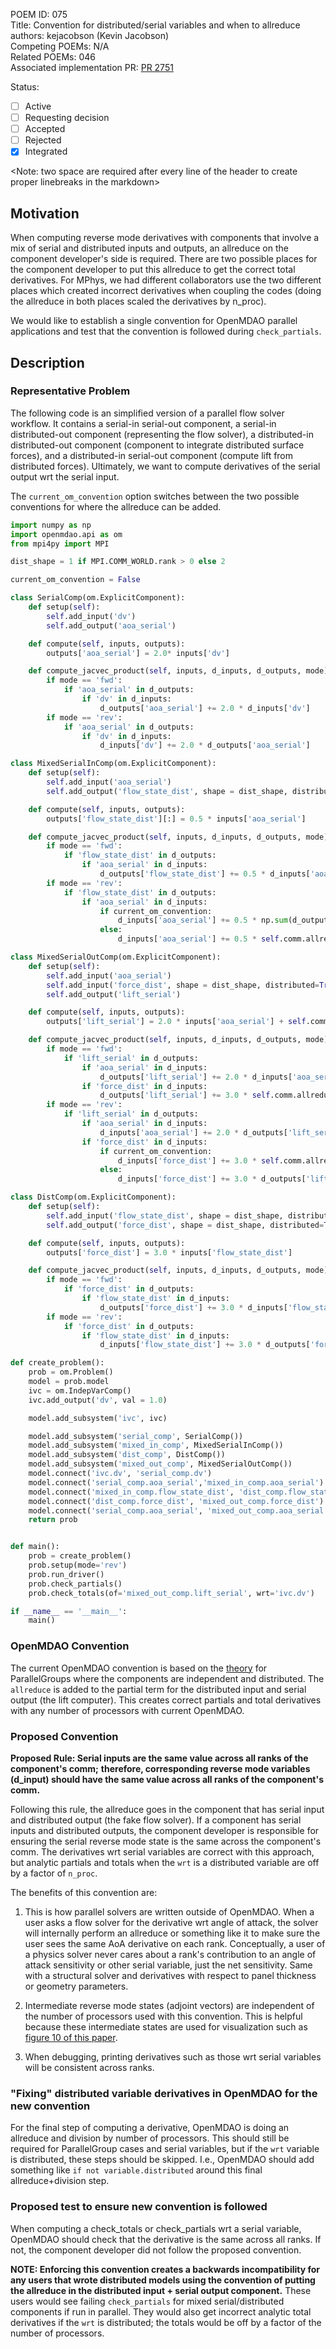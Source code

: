 POEM ID: 075  
Title: Convention for distributed/serial variables and when to allreduce  
authors: kejacobson (Kevin Jacobson)  
Competing POEMs: N/A  
Related POEMs: 046  
Associated implementation PR: [PR 2751](https://github.com/OpenMDAO/OpenMDAO/pull/2751)   


Status:

- [ ] Active
- [ ] Requesting decision
- [ ] Accepted
- [ ] Rejected
- [x] Integrated

<Note: two space are required after every line of the header to create proper linebreaks in the markdown>

## Motivation

When computing reverse mode derivatives with components that involve a mix of serial
and distributed inputs and outputs, an allreduce on the component developer's side is required.
There are two possible places for the component developer to
put this allreduce to get the correct total derivatives. For MPhys, we had different
collaborators use the two different places which created incorrect derivatives when
coupling the codes (doing the allreduce in both places scaled the derivatives by n_proc).

We would like to establish a single convention for OpenMDAO parallel applications and test that the convention
is followed during `check_partials`.

## Description

### Representative Problem

The following code is an simplified version of a parallel flow solver workflow.
It contains a serial-in serial-out component,
a serial-in distributed-out component (representing the flow solver),
a distributed-in distributed-out component (component to integrate distributed surface forces),
and a distributed-in serial-out component (compute lift from distributed forces).
Ultimately, we want to compute derivatives of the serial output wrt the serial input.

The `current_om_convention` option switches between the two possible conventions for where the allreduce
can be added.

```python
import numpy as np
import openmdao.api as om
from mpi4py import MPI

dist_shape = 1 if MPI.COMM_WORLD.rank > 0 else 2

current_om_convention = False

class SerialComp(om.ExplicitComponent):
    def setup(self):
        self.add_input('dv')
        self.add_output('aoa_serial')

    def compute(self, inputs, outputs):
        outputs['aoa_serial'] = 2.0* inputs['dv']

    def compute_jacvec_product(self, inputs, d_inputs, d_outputs, mode):
        if mode == 'fwd':
            if 'aoa_serial' in d_outputs:
                if 'dv' in d_inputs:
                    d_outputs['aoa_serial'] += 2.0 * d_inputs['dv']
        if mode == 'rev':
            if 'aoa_serial' in d_outputs:
                if 'dv' in d_inputs:
                    d_inputs['dv'] += 2.0 * d_outputs['aoa_serial']

class MixedSerialInComp(om.ExplicitComponent):
    def setup(self):
        self.add_input('aoa_serial')
        self.add_output('flow_state_dist', shape = dist_shape, distributed=True)

    def compute(self, inputs, outputs):
        outputs['flow_state_dist'][:] = 0.5 * inputs['aoa_serial']

    def compute_jacvec_product(self, inputs, d_inputs, d_outputs, mode):
        if mode == 'fwd':
            if 'flow_state_dist' in d_outputs:
                if 'aoa_serial' in d_inputs:
                    d_outputs['flow_state_dist'] += 0.5 * d_inputs['aoa_serial']
        if mode == 'rev':
            if 'flow_state_dist' in d_outputs:
                if 'aoa_serial' in d_inputs:
                    if current_om_convention:
                        d_inputs['aoa_serial'] += 0.5 * np.sum(d_outputs['flow_state_dist'])
                    else:
                        d_inputs['aoa_serial'] += 0.5 * self.comm.allreduce(np.sum(d_outputs['flow_state_dist']))

class MixedSerialOutComp(om.ExplicitComponent):
    def setup(self):
        self.add_input('aoa_serial')
        self.add_input('force_dist', shape = dist_shape, distributed=True)
        self.add_output('lift_serial')

    def compute(self, inputs, outputs):
        outputs['lift_serial'] = 2.0 * inputs['aoa_serial'] + self.comm.allreduce(3.0 * np.sum(inputs['force_dist']))

    def compute_jacvec_product(self, inputs, d_inputs, d_outputs, mode):
        if mode == 'fwd':
            if 'lift_serial' in d_outputs:
                if 'aoa_serial' in d_inputs:
                    d_outputs['lift_serial'] += 2.0 * d_inputs['aoa_serial']
                if 'force_dist' in d_inputs:
                    d_outputs['lift_serial'] += 3.0 * self.comm.allreduce(np.sum(d_inputs['force_dist']))
        if mode == 'rev':
            if 'lift_serial' in d_outputs:
                if 'aoa_serial' in d_inputs:
                    d_inputs['aoa_serial'] += 2.0 * d_outputs['lift_serial']
                if 'force_dist' in d_inputs:
                    if current_om_convention:
                        d_inputs['force_dist'] += 3.0 * self.comm.allreduce(d_outputs['lift_serial'])
                    else:
                        d_inputs['force_dist'] += 3.0 * d_outputs['lift_serial']

class DistComp(om.ExplicitComponent):
    def setup(self):
        self.add_input('flow_state_dist', shape = dist_shape, distributed=True)
        self.add_output('force_dist', shape = dist_shape, distributed=True)

    def compute(self, inputs, outputs):
        outputs['force_dist'] = 3.0 * inputs['flow_state_dist']

    def compute_jacvec_product(self, inputs, d_inputs, d_outputs, mode):
        if mode == 'fwd':
            if 'force_dist' in d_outputs:
                if 'flow_state_dist' in d_inputs:
                    d_outputs['force_dist'] += 3.0 * d_inputs['flow_state_dist']
        if mode == 'rev':
            if 'force_dist' in d_outputs:
                if 'flow_state_dist' in d_inputs:
                    d_inputs['flow_state_dist'] += 3.0 * d_outputs['force_dist']

def create_problem():
    prob = om.Problem()
    model = prob.model
    ivc = om.IndepVarComp()
    ivc.add_output('dv', val = 1.0)

    model.add_subsystem('ivc', ivc)

    model.add_subsystem('serial_comp', SerialComp())
    model.add_subsystem('mixed_in_comp', MixedSerialInComp())
    model.add_subsystem('dist_comp', DistComp())
    model.add_subsystem('mixed_out_comp', MixedSerialOutComp())
    model.connect('ivc.dv', 'serial_comp.dv')
    model.connect('serial_comp.aoa_serial','mixed_in_comp.aoa_serial')
    model.connect('mixed_in_comp.flow_state_dist', 'dist_comp.flow_state_dist')
    model.connect('dist_comp.force_dist', 'mixed_out_comp.force_dist')
    model.connect('serial_comp.aoa_serial', 'mixed_out_comp.aoa_serial')
    return prob


def main():
    prob = create_problem()
    prob.setup(mode='rev')
    prob.run_driver()
    prob.check_partials()
    prob.check_totals(of='mixed_out_comp.lift_serial', wrt='ivc.dv')

if __name__ == '__main__':
    main()
```

### OpenMDAO Convention

The current OpenMDAO convention is based on the [theory](https://openmdao.org/newdocs/versions/latest/theory_manual/mpi.html) for ParallelGroups where the components are independent and distributed.
The `allreduce` is added to the partial term for the distributed input and serial output (the lift computer).
This creates correct partials and total derivatives with any number of processors with current OpenMDAO.

### Proposed Convention

__Proposed Rule: Serial inputs are the same value across all ranks of the component's comm;__
__therefore, corresponding reverse mode variables (d_input) should have the same value across all ranks of the component's comm.__

Following this rule, the allreduce goes in the component that has serial input and distributed output (the fake flow solver).
If a component has serial inputs and distributed outputs, the component developer is responsible for ensuring the serial reverse mode state is the same across the component's comm.
The derivatives wrt serial variables are correct with this approach, but analytic partials and totals when the `wrt` is a distributed variable are off by a factor of `n_proc`.

The benefits of this convention are:

1. This is how parallel solvers are written outside of OpenMDAO. When a user asks a flow solver for the derivative wrt angle of attack, the solver will internally perform an allreduce or something like it to make sure the user sees the same AoA derivative on each rank.
Conceptually, a user of a physics solver never cares about a rank's contribution to an angle of attack sensitivity or other serial variable, just the net sensitivity.
Same with a structural solver and derivatives with respect to panel thickness or geometry parameters.

2. Intermediate reverse mode states (adjoint vectors) are independent of the number of processors used with this convention.
This is helpful because these intermediate states are used for visualization such as [figure 10 of this paper](https://arc.aiaa.org/doi/full/10.2514/1.C032189).

3. When debugging, printing derivatives such as those wrt serial variables will be consistent across ranks.

### "Fixing" distributed variable derivatives in OpenMDAO for the new convention

For the final step of computing a derivative, OpenMDAO is doing an allreduce and division by number of processors. This should still be required for ParallelGroup cases and serial variables, but if the `wrt` variable is distributed, these steps should be skipped. I.e., OpenMDAO should add something like `if not variable.distributed` around this final allreduce+division step.

### Proposed test to ensure new convention is followed

When computing a check_totals or check_partials wrt a serial variable, OpenMDAO should check that the derivative is the same across all ranks.
If not, the component developer did not follow the proposed convention.

__NOTE: Enforcing this convention creates a backwards incompatibility for any users that wrote distributed models using the convention of putting the allreduce in the distributed input + serial output component.__
These users would see failing `check_partials` for mixed serial/distributed components if run in parallel.
They would also get incorrect analytic total derivatives if the `wrt` is distributed; the totals would be off by a factor of the number of processors.
